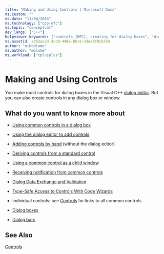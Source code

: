 ```yaml
---
title: "Making and Using Controls | Microsoft Docs"
ms.custom: ""
ms.date: "11/04/2016"
ms.technology: ["cpp-mfc"]
ms.topic: "conceptual"
dev_langs: ["C++"]
helpviewer_keywords: ["controls [MFC], creating for dialog boxes", "Windows common controls [MFC], about common controls", "common controls [MFC], about common controls"]
ms.assetid: a252acad-3cc0-440e-bbc6-43eaaf8cb7bb
author: "mikeblome"
ms.author: "mblome"
ms.workload: ["cplusplus"]
---
```

# Making and Using Controls
You make most controls for dialog boxes in the Visual C++ [dialog editor](../windows/dialog-editor.md). But you can also create controls in any dialog box or window.  
  
## What do you want to know more about  
  
-   [Using common controls in a dialog box](../mfc/using-common-controls-in-a-dialog-box.md)  
  
-   [Using the dialog editor to add controls](../mfc/using-the-dialog-editor-to-add-controls.md)  
  
-   [Adding controls by hand](../mfc/adding-controls-by-hand.md) (without the dialog editor)  
  
-   [Deriving controls from a standard control](../mfc/deriving-controls-from-a-standard-control.md)  
  
-   [Using a common control as a child window](../mfc/using-a-common-control-as-a-child-window.md)  
  
-   [Receiving notification from common controls](../mfc/receiving-notification-from-common-controls.md)  
  
-   [Dialog Data Exchange and Validation](../mfc/dialog-data-exchange-and-validation.md)  
  
-   [Type-Safe Access to Controls With Code Wizards](../mfc/type-safe-access-to-controls-with-code-wizards.md)  
  
-   Individual controls: see [Controls](../mfc/controls-mfc.md) for links to all common controls  
  
-   [Dialog boxes](../mfc/dialog-boxes.md)  
  
-   [Dialog bars](../mfc/dialog-bars.md)  
  
## See Also  
 [Controls](../mfc/controls-mfc.md)

